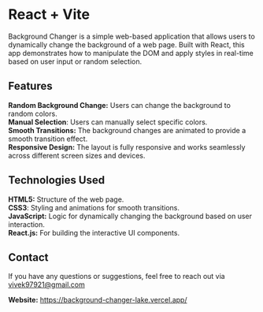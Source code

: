 # React + Vite

Background Changer is a simple web-based application that allows users to dynamically change the background of a web page. Built with React, this app demonstrates how to manipulate the DOM and apply styles in real-time based on user input or random selection.

## Features
**Random Background Change:** Users can change the background to random colors.  <br>
**Manual Selection**: Users can manually select specific colors.   <br>
**Smooth Transitions:** The background changes are animated to provide a smooth transition effect.   <br>
**Responsive Design:** The layout is fully responsive and works seamlessly across different screen sizes and devices.  <br>


## Technologies Used
**HTML5:** Structure of the web page.   <br>
**CSS3**: Styling and animations for smooth transitions.   <br>
**JavaScript:** Logic for dynamically changing the background based on user interaction.   <br>
**React.js:** For building the interactive UI components.   <br>


## Contact
If you have any questions or suggestions, feel free to reach out via vivek97921@gmail.com

 **Website:**  https://background-changer-lake.vercel.app/
